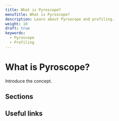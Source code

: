```yaml
---
title: What is Pyroscope?
menuTitle: What is Pyroscope?
description: Learn about Pyrsocope and profiling.
weight: 10
draft: true
keywords:
  - Pyroscope
  - Profiling
---
```


<!-- This is placeholder page while we get the content written.  -->

# What is Pyroscope?

<!-- The concept title is required. Use a noun-based title that includes the name of the product or feature. For example: Alerting fundamentals.

A concept provides an overview and background information to help users understand a product, interface, or task. Concepts answer the question “what is it?”. Readers learn about features through concepts. Concepts do not include step-by-step procedures or reference material but often link to those materials.

Refer to the [Concept topic documentation](https://grafana.com/docs/writers-toolkit/writing-guide/topic-types/concept/) for guidelines on writing a concept topic.
-->

Introduce the concept.

<!-- The introduction is required. Add an introduction to the concept to summarize the purpose or main point of the feature. -->

## Sections

<!-- Add sections replacing **Sections** with subtitles for each section. Concept topics or sections explain what and why. They do not explain how. If you are a new user, you might look for concept information to learn about what Grafana is, why it might be useful to you, and what the general workflow is. -->

## Useful links

<!-- Link out to task or reference topics related to the concept. -->
